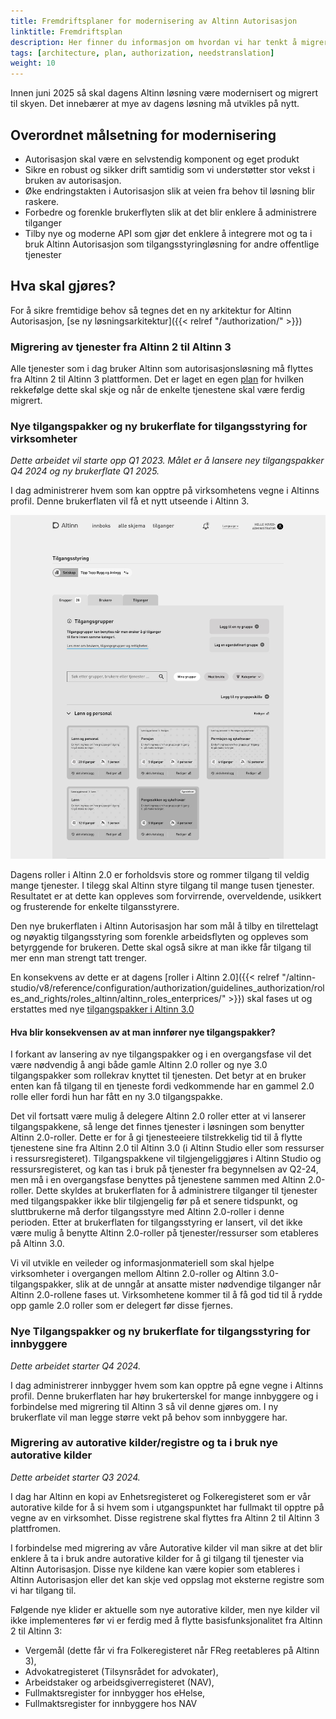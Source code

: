 ```yaml
---
title: Fremdriftsplaner for modernisering av Altinn Autorisasjon
linktitle: Fremdriftsplan
description: Her finner du informasjon om hvordan vi har tenkt å migrere Altinn Autorisasjon fra Altinn 2 til Altinn 3 plattformen
tags: [architecture, plan, authorization, needstranslation]
weight: 10
---
```


Innen juni 2025 så skal dagens Altinn løsning være modernisert og migrert til skyen. Det innebærer at mye av dagens løsning må utvikles på nytt. 

## Overordnet målsetning for modernisering
- Autorisasjon skal være en selvstendig komponent og eget produkt 
- Sikre en robust og sikker drift samtidig som vi understøtter stor vekst i bruken av autorisasjon. 
- Øke endringstakten i Autorisasjon slik at veien fra behov til løsning blir raskere. 
- Forbedre og forenkle brukerflyten slik at det blir enklere å administrere tilganger 
- Tilby nye og moderne API som gjør det enklere å integrere mot og ta i bruk Altinn Autorisasjon som tilgangsstyringløsning for andre offentlige tjenester

## Hva skal gjøres? 

For å sikre fremtidige behov så tegnes det en ny arkitektur for Altinn Autorisasjon,
 [se ny løsningsarkitektur]({{< relref "/authorization/" >}}) 

### Migrering av tjenester fra Altinn 2 til Altinn 3
Alle tjenester som i dag bruker Altinn som autorisasjonsløsning må flyttes fra Altinn 2 til Altinn 3 plattformen. 
Det er laget en egen [plan](../migration/servicemigrationplan/) for hvilken rekkefølge dette skal skje og når de enkelte tjenestene skal være ferdig migrert.

### Nye tilgangspakker og ny brukerflate for tilgangsstyring for virksomheter
*Dette arbeidet vil starte opp Q1 2023. Målet er å lansere ney tilgangspakker Q4 2024 og ny brukerflate Q1 2025.*

I dag administrerer hvem som kan opptre på virksomhetens vegne i Altinns profil. Denne brukerflaten vil få et nytt utseende i Altinn 3. 

![Skisseforslag på ny brukerflate for tilgangsstyring](ny-brukerflate-virksomheter.jpg "Forslag til ny brukerflate på skissestadiet")

Dagens roller i Altinn 2.0 er forholdsvis store og rommer tilgang til veldig mange tjenester. 
I tilegg skal Altinn styre tilgang til mange tusen tjenester. 
Resultatet er at dette kan oppleves som forvirrende, overveldende, usikkert og frusterende for enkelte tilgansstyrere.

Den nye brukerflaten i Altinn Autorisasjon har som mål å tilby en tilrettelagt og nøyaktig tilgangsstyring som forenkle arbeidsflyten og oppleves som betyrggende for brukeren. 
Dette skal også sikre at man ikke får tilgang til mer enn man strengt tatt trenger.

En konsekvens av dette er at dagens [roller i Altinn 2.0]({{< relref "/altinn-studio/v8/reference/configuration/authorization/guidelines_authorization/roles_and_rights/roles_altinn/altinn_roles_enterprices/" >}}) 
skal fases ut og erstattes med nye [tilgangspakker i Altinn 3.0](../what-do-you-get/accessgroups/type-accessgroups/)

#### Hva blir konsekvensen av at man innfører nye tilgangspakker? 
I forkant av lansering av nye tilgangspakker og i en overgangsfase vil det være nødvendig å angi både gamle Altinn 2.0 roller og nye 3.0 tilgangspakker som rollekrav knyttet til tjenesten. 
Det betyr at en bruker enten kan få tilgang til en tjeneste fordi vedkommende har en gammel 2.0 rolle eller fordi hun har fått en ny 3.0 tilgangspakke. 

Det vil fortsatt være mulig å delegere Altinn 2.0 roller etter at vi lanserer tilgangspakkene, så lenge det finnes tjenester i løsningen som benytter Altinn 2.0-roller. Dette er for å gi tjenesteeiere tilstrekkelig tid til å flytte tjenestene sine fra Altinn 2.0 til Altinn 3.0 (i Altinn Studio eller som ressurser i ressursregisteret). 
Tilgangspakkene vil tilgjengeliggjøres i Altinn Studio og ressursregisteret, og kan tas i bruk på tjenester fra begynnelsen av Q2-24, men må i en overgangsfase benyttes på tjenestene sammen med Altinn 2.0-roller. Dette skyldes at brukerflaten for å administrere tilganger til tjenester med tilgangspakker ikke blir tilgjengelig før på et senere tidspunkt, og sluttbrukerne må derfor tilgangsstyre med Altinn 2.0-roller i denne perioden. Etter at brukerflaten for tilgangsstyring er lansert, vil det ikke være mulig å benytte Altinn 2.0-roller på tjenester/ressurser som etableres på Altinn 3.0.
 
Vi vil utvikle en veileder og informasjonmateriell som skal hjelpe virksomheter i overgangen mellom Altinn 2.0-roller og Altinn 3.0-tilgangspakker, slik at de unngår at ansatte mister nødvendige tilganger når Altinn 2.0-rollene fases ut. Virksomhetene kommer til å få god tid til å rydde opp gamle 2.0 roller som er delegert før disse fjernes. 

### Nye Tilgangspakker og ny brukerflate for tilgangsstyring for innbyggere
*Dette arbeidet starter Q4 2024.*

I dag administrerer innbygger hvem som kan opptre på egne vegne i Altinns profil. 
Denne brukerflaten har høy brukerterskel for mange innbyggere og i forbindelse med migrering til Altinn 3 så vil denne gjøres om. 
I ny brukerflate vil man legge større vekt på behov som innbyggere har. 



### Migrering av autorative kilder/registre og ta i bruk nye autorative kilder
*Dette arbeidet starter Q3 2024.*

I dag har Altinn en kopi av Enhetsregisteret og Folkeregisteret som er vår autorative kilde for å si hvem som i utgangspunktet har fullmakt til opptre på vegne av en virksomhet.
Disse registrene skal flyttes fra Altinn 2 til Altinn 3 plattfromen.  

I forbindelse med migrering av våre Autorative kilder vil man sikre at det blir enklere å ta i bruk andre autorative kilder for å gi tilgang til tjenester via Altinn Autorisasjon. 
Disse nye kildene kan være kopier som etableres i Altinn Autorisasjon eller det kan skje ved oppslag mot eksterne registre som vi har tilgang til. 

Følgende nye klider er aktuelle som nye autorative kilder, men nye kilder vil ikke implementeres før vi er ferdig med å flytte basisfunksjonalitet fra Altinn 2 til Altinn 3: 
- Vergemål (dette får vi fra Folkeregisteret når FReg reetableres på Altinn 3), 
- Advokatregisteret (Tilsynsrådet for advokater), 
- Arbeidstaker og arbeidsgiverregisteret (NAV), 
- Fullmaktsregister for innbygger hos eHelse, 
- Fullmaktsregister for innbyggere hos NAV 

